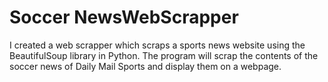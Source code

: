 # Soccer NewsWebScrapper
I created a web scrapper which scraps a sports news website using the BeautifulSoup library in Python. The program will scrap the contents of the soccer news of Daily Mail Sports and display them on a webpage. 

